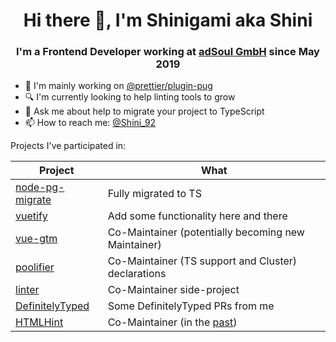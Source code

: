 <h1 align="center">Hi there 👋, I'm Shinigami aka Shini</h1>
<h3 align="center">I'm a Frontend Developer working at <a href="https://www.adsoul.com" target="_blank">adSoul GmbH</a> since May 2019</h3>

- 🔭 I'm mainly working on [@prettier/plugin-pug](https://github.com/prettier/plugin-pug)
  <!-- - 🌱 I'm currently learning ... -->
  <!-- - 👯 I'm co-maintainer and collaborating on [HTMLHint](https://github.com/htmlhint/HTMLHint) -->
  <!-- - 🤔 I'm looking for help with ... -->
- 🔍 I'm currently looking to help linting tools to grow
- 💬 Ask me about help to migrate your project to TypeScript
- 📫 How to reach me: [@Shini_92](https://twitter.com/Shini_92)
  <!-- - 😄 Pronouns: ... -->
  <!-- - ⚡ Fun fact: ... -->

Projects I've participated in:

| Project                                                                                                        | What                                                                                                  |
| -------------------------------------------------------------------------------------------------------------- | ----------------------------------------------------------------------------------------------------- |
| [node-pg-migrate](https://github.com/salsita/node-pg-migrate/pulls?q=is%3Apr+author%3AShinigami92+is%3Aclosed) | Fully migrated to TS                                                                                  |
| [vuetify](https://github.com/vuetifyjs/vuetify/pulls?q=is%3Apr+author%3AShinigami92+is%3Amerged+)              | Add some functionality here and there                                                                 |
| [vue-gtm](https://github.com/mib200/vue-gtm)                                                                   | Co-Maintainer (potentially becoming new Maintainer)                                                   |
| [poolifier](https://github.com/pioardi/poolifier/pull/48)                                                      | Co-Maintainer (TS support and Cluster) declarations                                                   |
| [linter](https://github.com/linterjs/core)                                                                     | Co-Maintainer side-project                                                                            |
| [DefinitelyTyped](https://github.com/DefinitelyTyped/DefinitelyTyped/pulls?q=is%3Apr+author%3AShinigami92+)    | Some DefinitelyTyped PRs from me                                                                      |
| [HTMLHint](https://github.com/htmlhint/HTMLHint)                                                               | Co-Maintainer (in the [past](https://github.com/htmlhint/HTMLHint/issues/356#issuecomment-661714995)) |
